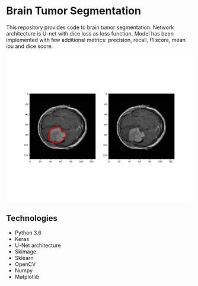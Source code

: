 # Brain Tumor Segmentation

This repository provides code to brain tumor segmentation. Network architecture is U-net with dice loss as loss function.
Model has been implemented with few additional metrics:  precision, recall, f1 score, mean iou and dice score.
<img src="https://github.com/xxKamilxx/brain_tumor_segmentation/blob/master/Figure_2.png" width="700">
## Technologies
- Python 3.6
- Keras 
- U-Net architecture
- Skimage
- Sklearn
- OpenCV
- Numpy
- Matplotlib

